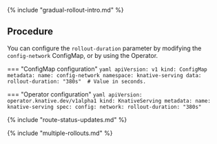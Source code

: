 {% include "gradual-rollout-intro.md" %}

## Procedure

You can configure the `rollout-duration` parameter by modifying the `config-network` ConfigMap, or by using the Operator.

=== "ConfigMap configuration"
    ```yaml
    apiVersion: v1
    kind: ConfigMap
    metadata:
     name: config-network
     namespace: knative-serving
    data:
      rollout-duration: "380s"  # Value in seconds.
    ```

=== "Operator configuration"
    ```yaml
    apiVersion: operator.knative.dev/v1alpha1
    kind: KnativeServing
    metadata:
      name: knative-serving
    spec:
      config:
        network:
           rollout-duration: "380s"
    ```

{% include "route-status-updates.md" %}

{% include "multiple-rollouts.md" %}
